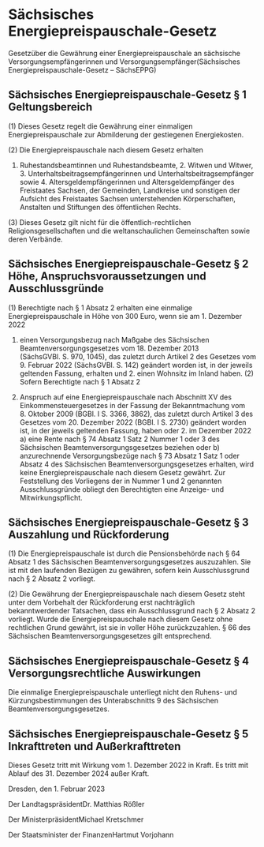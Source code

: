 # Sächsisches Energiepreispauschale-Gesetz

Gesetzüber die Gewährung einer Energiepreispauschale an sächsische Versorgungsempfängerinnen und Versorgungsempfänger(Sächsisches Energiepreispauschale-Gesetz – SächsEPPG)

## Sächsisches Energiepreispauschale-Gesetz § 1 Geltungsbereich

(1) Dieses Gesetz regelt die Gewährung einer einmaligen Energiepreispauschale zur Abmilderung der gestiegenen Energiekosten.

(2) Die Energiepreispauschale nach diesem Gesetz erhalten

1. Ruhestandsbeamtinnen und Ruhestandsbeamte, 2. Witwen und Witwer, 3. Unterhaltsbeitragsempfängerinnen und Unterhaltsbeitragsempfänger sowie 4. Altersgeldempfängerinnen und Altersgeldempfänger des Freistaates Sachsen, der Gemeinden, Landkreise und sonstigen der Aufsicht des Freistaates Sachsen unterstehenden Körperschaften, Anstalten und Stiftungen des öffentlichen Rechts.

(3) Dieses Gesetz gilt nicht für die öffentlich-rechtlichen Religionsgesellschaften und die weltanschaulichen Gemeinschaften sowie deren Verbände.


## Sächsisches Energiepreispauschale-Gesetz § 2 Höhe, Anspruchsvoraussetzungen und Ausschlussgründe

(1) Berechtigte nach § 1 Absatz 2 erhalten eine einmalige Energiepreispauschale in Höhe von 300 Euro, wenn sie am 1. Dezember 2022

1. einen Versorgungsbezug nach Maßgabe des Sächsischen Beamtenversorgungsgesetzes vom 18. Dezember 2013 (SächsGVBl. S. 970, 1045), das zuletzt durch Artikel 2 des Gesetzes vom 9. Februar 2022 (SächsGVBl. S. 142) geändert worden ist, in der jeweils geltenden Fassung, erhalten und 2. einen Wohnsitz im Inland haben. (2) Sofern Berechtigte nach § 1 Absatz 2

1. Anspruch auf eine Energiepreispauschale nach Abschnitt XV des Einkommensteuergesetzes in der Fassung der Bekanntmachung vom 8. Oktober 2009 (BGBl. I S. 3366, 3862), das zuletzt durch Artikel 3 des Gesetzes vom 20. Dezember 2022 (BGBl. I S. 2730) geändert worden ist, in der jeweils geltenden Fassung, haben oder 2. im Dezember 2022 a) eine Rente nach § 74 Absatz 1 Satz 2 Nummer 1 oder 3 des Sächsischen Beamtenversorgungsgesetzes beziehen oder b) anzurechnende Versorgungsbezüge nach § 73 Absatz 1 Satz 1 oder Absatz 4 des Sächsischen Beamtenversorgungsgesetzes erhalten, wird keine Energiepreispauschale nach diesem Gesetz gewährt. Zur Feststellung des Vorliegens der in Nummer 1 und 2 genannten Ausschlussgründe obliegt den Berechtigten eine Anzeige- und Mitwirkungspflicht.


## Sächsisches Energiepreispauschale-Gesetz § 3 Auszahlung und Rückforderung

(1) Die Energiepreispauschale ist durch die Pensionsbehörde nach § 64 Absatz 1 des Sächsischen Beamtenversorgungsgesetzes auszuzahlen. Sie ist mit den laufenden Bezügen zu gewähren, sofern kein Ausschlussgrund nach § 2 Absatz 2 vorliegt.

(2) Die Gewährung der Energiepreispauschale nach diesem Gesetz steht unter dem Vorbehalt der Rückforderung erst nachträglich bekanntwerdender Tatsachen, dass ein Ausschlussgrund nach § 2 Absatz 2 vorliegt. Wurde die Energiepreispauschale nach diesem Gesetz ohne rechtlichen Grund gewährt, ist sie in voller Höhe zurückzuzahlen. § 66 des Sächsischen Beamtenversorgungsgesetzes gilt entsprechend.


## Sächsisches Energiepreispauschale-Gesetz § 4 Versorgungsrechtliche Auswirkungen

Die einmalige Energiepreispauschale unterliegt nicht den Ruhens- und Kürzungsbestimmungen des Unterabschnitts 9 des Sächsischen Beamtenversorgungsgesetzes.


## Sächsisches Energiepreispauschale-Gesetz § 5 Inkrafttreten und Außerkrafttreten

Dieses Gesetz tritt mit Wirkung vom 1. Dezember 2022 in Kraft. Es tritt mit Ablauf des 31. Dezember 2024 außer Kraft.

Dresden, den 1. Februar 2023

Der LandtagspräsidentDr. Matthias Rößler

Der MinisterpräsidentMichael Kretschmer

Der Staatsminister der FinanzenHartmut Vorjohann

